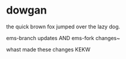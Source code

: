 # dowgan

the quick brown fox jumped over the lazy dog.

ems-branch updates AND ems-fork changes~


whast made these changes
KEKW
